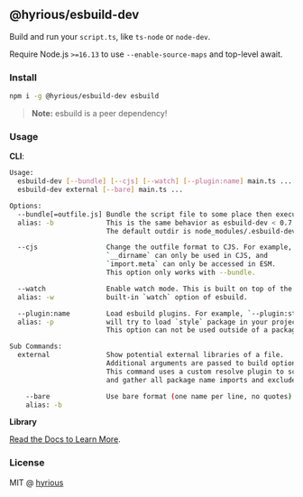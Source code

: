 ## @hyrious/esbuild-dev

Build and run your `script.ts`, like `ts-node` or `node-dev`.

Require Node.js `>=16.13` to use `--enable-source-maps` and top-level await.

### Install

```bash
npm i -g @hyrious/esbuild-dev esbuild
```

> **Note:** esbuild is a peer dependency!

### Usage

**CLI**:

```bash
Usage:
  esbuild-dev [--bundle] [--cjs] [--watch] [--plugin:name] main.ts ...
  esbuild-dev external [--bare] main.ts ...

Options:
  --bundle[=outfile.js] Bundle the script file to some place then execute it.
  alias: -b             This is the same behavior as esbuild-dev < 0.7.
                        The default outdir is node_modules/.esbuild-dev.

  --cjs                 Change the outfile format to CJS. For example,
                        `__dirname` can only be used in CJS, and
                        `import.meta` can only be accessed in ESM.
                        This option only works with --bundle.

  --watch               Enable watch mode. This is built on top of the
  alias: -w             built-in `watch` option of esbuild.

  --plugin:name         Load esbuild plugins. For example, `--plugin:style`
  alias: -p             will try to load `style` package in your project.
                        This option can not be used outside of a package.

Sub Commands:
  external              Show potential external libraries of a file.
                        Additional arguments are passed to build options.
                        This command uses a custom resolve plugin to scan
                        and gather all package name imports and exclude them.

    --bare              Use bare format (one name per line, no quotes).
    alias: -b
```

**Library**

[Read the Docs to Learn More](https://hyrious.me/esbuild-dev).

### License

MIT @ [hyrious](https://github.com/hyrious)
